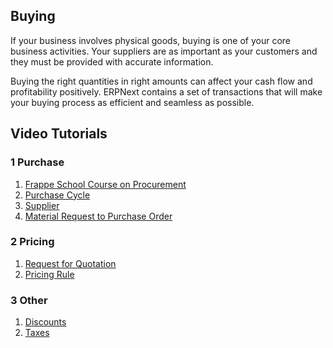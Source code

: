 ## Buying

If your business involves physical goods, buying is one of your core business activities. Your suppliers are as important as your customers and they must be provided with accurate information.

Buying the right quantities in right amounts can affect your cash flow and profitability positively. ERPNext contains a set of transactions that will make your buying process as efficient and seamless as possible.

## Video Tutorials

### 1 Purchase

1.  [Frappe School Course on Procurement](https://frappe.school/courses/procurement)
2.  [Purchase Cycle](https://docs.erpnext.com/docs/v13/user/videos/learn/purchase-cycle)
3.  [Supplier](https://docs.erpnext.com/docs/v13/user/videos/learn/customer-and-supplier)
4.  [Material Request to Purchase Order](https://docs.erpnext.com/docs/v13/user/videos/learn/material-request.html)

### 2 Pricing

1.  [Request for Quotation](https://docs.erpnext.com/docs/v13/user/videos/learn/request-for-quotation)
2.  [Pricing Rule](https://docs.erpnext.com/docs/v13/user/videos/learn/pricing-rule)

### 3 Other

1.  [Discounts](https://docs.erpnext.com/docs/v13/user/videos/learn/discounts)
2.  [Taxes](https://docs.erpnext.com/docs/v13/user/videos/learn/taxes)